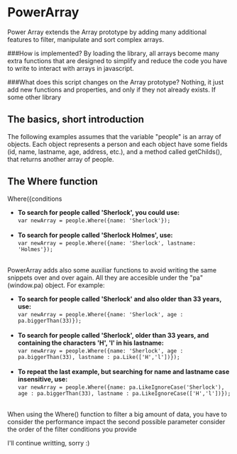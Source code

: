# PowerArray
Power Array extends the Array prototype by adding many additional features to filter, manipulate and sort complex arrays.

###How is implemented?
By loading the library, all arrays become many extra functions that are designed to simplify and reduce the code you have to write to interact with arrays in javascript. 

###What does this script changes on the Array prototype?
Nothing, it just add new functions and properties, and only if they not already exists. If some other library 

<h2>The basics, short introduction</h2>
The following examples assumes that the variable "people" is an array of objects. Each object represents a person and each object have some fields (id, name, lastname, age, address, etc.), and a method called getChilds(), that returns another array of people.
<h2>The Where function</h2>Where({conditions
<ul>
      <li><b>To search for people called 'Sherlock', you could use:</b><br>
            <code>var newArray = people.Where({name: 'Sherlock'});</code></br></br>
      </li>
      <li><b>To search for people called 'Sherlock Holmes', use:</b><br>
            <code>var newArray = people.Where({name: 'Sherlock', lastname: 'Holmes'});</code></br> </br>
      </li>
</ul>
PowerArray adds also some auxiliar functions to avoid writing the same snippets over and over again. All they are accesible under the "pa" (window.pa) object. For example:
<ul>
      <li><b>To search for people called 'Sherlock' and also older than 33 years, use:</b><br>
            <code>var newArray = people.Where({name: 'Sherlock', age : pa.biggerThan(33)});</code></br></br>
      </li>
      <li><b>To search for people called 'Sherlock', older than 33 years, and containing the characters 'H', 'l' in his lastname:</b><br>
            <code>var newArray = people.Where({name: 'Sherlock', age : pa.biggerThan(33), lastname : pa.Like(['H','l'])});</code></br><br>
      </li>
        <li><b>To repeat the last example, but searching for name and lastname case insensitive, use:</b><br>
            <code>var newArray = people.Where({name: pa.LikeIgnoreCase('Sherlock'), age : pa.biggerThan(33), lastname : pa.LikeIgnoreCase(['H','l'])});</code></br></br>
      </li>
</ul>

When using the Where() function to filter a big amount of data, you have to consider the performance impact the second possible parameter consider the order of the filter conditions you provide


I'll continue writting, sorry :)
